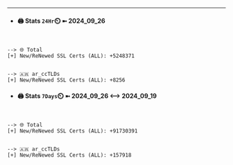 

---
- #### 🖨️ **Stats** `24Hr`⏲️ ➼ 2024_09_26
```console


--> 🌐 Total
[+] New/ReNewed SSL Certs (ALL): +5248371


--> 🇦🇷 ar_ccTLDs
[+] New/ReNewed SSL Certs (ALL): +8256

```

- #### 🖨️ **Stats** `7Days`⏲️ ➼ 2024_09_26 <--> 2024_09_19
```console


--> 🌐 Total
[+] New/ReNewed SSL Certs (ALL): +91730391


--> 🇦🇷 ar_ccTLDs
[+] New/ReNewed SSL Certs (ALL): +157918

```

